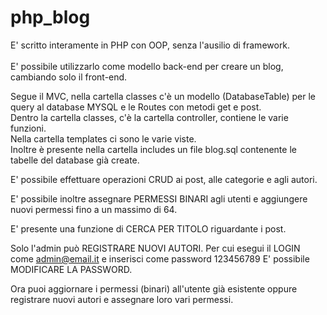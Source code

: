 # php_blog

E' scritto interamente in PHP con OOP, senza l'ausilio di framework.<br>	
E' possibile utilizzarlo come modello back-end per creare un blog, cambiando solo il front-end.<br>

Segue il MVC, nella cartella classes c'è un modello (DatabaseTable) per le query al database MYSQL e le Routes con metodi get e post.<br>
Dentro la cartella classes, c'è la cartella controller, contiene le varie funzioni.<br>
Nella cartella templates ci sono le varie viste.<br>
Inoltre è presente nella cartella includes un file blog.sql contenente le tabelle del database già create.<br>

E' possibile effettuare operazioni CRUD ai post, alle categorie e agli autori.

E' possibile inoltre assegnare PERMESSI BINARI agli utenti e aggiungere nuovi permessi fino a un massimo di 64.

E' presente una funzione di CERCA PER TITOLO riguardante i post.

Solo l'admin può REGISTRARE NUOVI AUTORI.
Per cui esegui il LOGIN come admin@email.it e inserisci come password 123456789
E' possibile MODIFICARE LA PASSWORD.

Ora puoi aggiornare i permessi (binari) all'utente già esistente oppure registrare nuovi autori e assegnare loro vari permessi.







